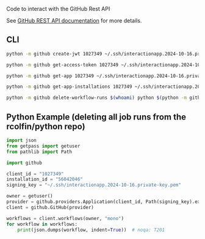 Code to interact with the GitHub Rest API

See [GitHub REST API documentation](https://docs.github.com/en/rest/) for more details.

## CLI

```sh
python -m github create-jwt 1027349 ~/.ssh/interactionapp.2024-10-16.private-key.pem
```

```sh
python -m github get-access-token 1027349 ~/.ssh/interactionapp.2024-10-16.private-key.pem 56042046
```

```sh
python -m github get-app 1027349 ~/.ssh/interactionapp.2024-10-16.private-key.pem
```

```sh
python -m github get-app-installations 1027349 ~/.ssh/interactionapp.2024-10-16.private-key.pem
```

```sh
python -m github delete-workflow-runs $(whoami) python $(python -m github get-access-token 1027349 ~/.ssh/interactionapp.2024-10-16.private-key.pem 56042046)
```

## Python Example (deleting all job runs from the rcolfin/python repo)

```python
import json
from getpass import getuser
from pathlib import Path

import github

client_id = "1027349"
installation_id = "56042046"
signing_key = "~/.ssh/interactionapp.2024-10-16.private-key.pem"

owner = getuser()
provider = github.providers.Application(client_id, Path(signing_key).expanduser().read_bytes(), installation_id)
client = github.GitHub(provider)

workflows = client.workflows(owner, "mono")
for workflow in workflows:
    print(json.dumps(workflow, indent=True))  # noqa: T201

